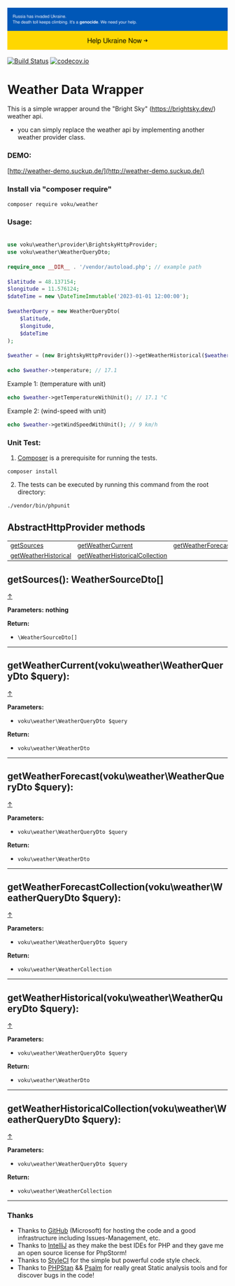 [//]: # (AUTO-GENERATED BY "PHP README Helper": base file -> docs/base.md)
[![SWUbanner](https://raw.githubusercontent.com/vshymanskyy/StandWithUkraine/main/banner2-direct.svg)](https://github.com/vshymanskyy/StandWithUkraine/blob/main/docs/README.md)

[![Build Status](https://github.com/voku/weather/actions/workflows/ci.yml/badge.svg?branch=main)](https://github.com/voku/weather/actions)
[![codecov.io](http://codecov.io/github/voku/weather/coverage.svg?branch=main)](http://codecov.io/github/voku/weather?branch=main)

# Weather Data Wrapper

This is a simple wrapper around the "Bright Sky" (https://brightsky.dev/) weather api.
+ you can simply replace the weather api by implementing another weather provider class.

### DEMO:
[http://weather-demo.suckup.de/](http://weather-demo.suckup.de/)


### Install via "composer require"
```shell
composer require voku/weather
```

### Usage:

```php

use voku\weather\provider\BrightskyHttpProvider;
use voku\weather\WeatherQueryDto;

require_once __DIR__ . '/vendor/autoload.php'; // example path

$latitude = 48.137154;
$longitude = 11.576124;
$dateTime = new \DateTimeImmutable('2023-01-01 12:00:00');

$weatherQuery = new WeatherQueryDto(
    $latitude,
    $longitude,
    $dateTime
);

$weather = (new BrightskyHttpProvider())->getWeatherHistorical($weatherQuery);

echo $weather->temperature; // 17.1
```

Example 1: (temperature with unit)

```php
echo $weather->getTemperatureWithUnit(); // 17.1 °C
```

Example 2: (wind-speed with unit)

```php
echo $weather->getWindSpeedWithUnit(); // 9 km/h
```


### Unit Test:

1) [Composer](https://getcomposer.org) is a prerequisite for running the tests.

```
composer install
```

2) The tests can be executed by running this command from the root directory:

```bash
./vendor/bin/phpunit
```

## AbstractHttpProvider methods

<p id="voku-php-readme-class-methods"></p><table><tr><td><a href="#getsources-weathersourcedto">getSources</a>
</td><td><a href="#getweathercurrentvokuweatherweatherquerydto-query">getWeatherCurrent</a>
</td><td><a href="#getweatherforecastvokuweatherweatherquerydto-query">getWeatherForecast</a>
</td><td><a href="#getweatherforecastcollectionvokuweatherweatherquerydto-query">getWeatherForecastCollection</a>
</td></tr><tr><td><a href="#getweatherhistoricalvokuweatherweatherquerydto-query">getWeatherHistorical</a>
</td><td><a href="#getweatherhistoricalcollectionvokuweatherweatherquerydto-query">getWeatherHistoricalCollection</a>
</td></tr></table>

## getSources(): WeatherSourceDto[]
<a href="#voku-php-readme-class-methods">↑</a>


**Parameters:**
__nothing__

**Return:**
- `\WeatherSourceDto[]`

--------

## getWeatherCurrent(voku\weather\WeatherQueryDto $query): 
<a href="#voku-php-readme-class-methods">↑</a>


**Parameters:**
- `voku\weather\WeatherQueryDto $query`

**Return:**
- `voku\weather\WeatherDto`

--------

## getWeatherForecast(voku\weather\WeatherQueryDto $query): 
<a href="#voku-php-readme-class-methods">↑</a>


**Parameters:**
- `voku\weather\WeatherQueryDto $query`

**Return:**
- `voku\weather\WeatherDto`

--------

## getWeatherForecastCollection(voku\weather\WeatherQueryDto $query): 
<a href="#voku-php-readme-class-methods">↑</a>


**Parameters:**
- `voku\weather\WeatherQueryDto $query`

**Return:**
- `voku\weather\WeatherCollection`

--------

## getWeatherHistorical(voku\weather\WeatherQueryDto $query): 
<a href="#voku-php-readme-class-methods">↑</a>


**Parameters:**
- `voku\weather\WeatherQueryDto $query`

**Return:**
- `voku\weather\WeatherDto`

--------

## getWeatherHistoricalCollection(voku\weather\WeatherQueryDto $query): 
<a href="#voku-php-readme-class-methods">↑</a>


**Parameters:**
- `voku\weather\WeatherQueryDto $query`

**Return:**
- `voku\weather\WeatherCollection`

--------


### Thanks

- Thanks to [GitHub](https://github.com) (Microsoft) for hosting the code and a good infrastructure including Issues-Management, etc.
- Thanks to [IntelliJ](https://www.jetbrains.com) as they make the best IDEs for PHP and they gave me an open source license for PhpStorm!
- Thanks to [StyleCI](https://styleci.io/) for the simple but powerful code style check.
- Thanks to [PHPStan](https://github.com/phpstan/phpstan) && [Psalm](https://github.com/vimeo/psalm) for really great Static analysis tools and for discover bugs in the code!
